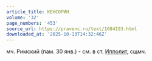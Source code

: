 ```yaml
---
article_title: КЕНСОРИН
volume: '32'
page_numbers: '453'
source_url: https://pravenc.ru/text/1684193.html
downloaded_at: '2025-10-13T14:32:46Z'
---
```


мч. Римский (пам. 30 янв.) - см. в ст. [Ипполит](https://pravenc.ru/text/Ипполит.html), сщмч.
